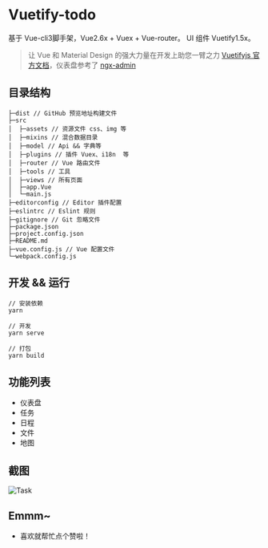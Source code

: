 # Vuetify-todo

基于 Vue-cli3脚手架，Vue2.6x + Vuex + Vue-router。 UI 组件 Vuetify1.5x。
>让 Vue 和 Material Design 的强大力量在开发上助您一臂之力
>[Vuetifyjs 官方文档](https://vuetifyjs.com/zh-Hans/)，仪表盘参考了 [ngx-admin](http://akveo.com/ngx-admin/#/pages/dashboard)


## 目录结构
```
├─dist // GitHub 预览地址构建文件               　　
├─src
│  ├─assets // 资源文件 css、img 等
│  ├─mixins // 混合数据目录
│  ├─model // Api && 字典等
│  ├─plugins // 插件 Vuex、i18n  等
│  ├─router // Vue 路由文件
│  ├─tools // 工具
│  ├─views // 所有页面
│  ├─app.Vue 
│  └─main.js
├─editorconfig // Editor 插件配置
├─eslintrc // Eslint 规则
├─gitignore // Git 忽略文件
├─package.json 
├─project.config.json 
├─README.md 
├─vue.config.js // Vue 配置文件 
└─webpack.config.js
```

## 开发 && 运行
```
// 安装依赖
yarn 

// 开发 
yarn serve

// 打包 
yarn build
```

## 功能列表

+ 仪表盘
+ 任务
+ 日程
+ 文件
+ 地图



## 截图

![Task](https://raw.githubusercontent.com/894620576/Vuetify-todo/master/src/assets/dashboard.png)


## Emmm~

+ 喜欢就帮忙点个赞啦！


